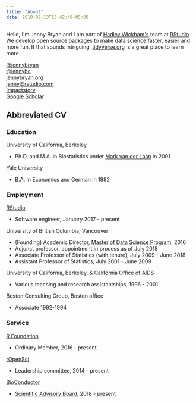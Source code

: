 ```yaml
---
title: "About"
date: 2018-02-13T13:42:49-05:00
---
```


Hello, I'm Jenny Bryan and I am part of [Hadley Wickham's](http://hadley.nz) team at [RStudio](https://www.rstudio.com). We develop open source [<i class="fab fa-r-project"></i>](http://www.r-project.org) packages to make data science faster, easier and more fun. If that sounds intriguing, [tidyverse.org](https://www.tidyverse.org) is a great place to learn more.

<i class="fab fa-twitter"></i> [@jennybryan](//twitter.com/jennybryan)  
<i class="fab fa-github"></i> [@jennybc](//github.com/jennybc)  
<i class="fas fa-link"></i> [jennybryan.org](https://jennybryan.org)  
<i class="fas fa-paper-plane"></i> <jenny@rstudio.com>  
<i class="fas fa-bullseye"></i> [Impactstory](https://profiles.impactstory.org/u/0000-0002-6983-2759)  
<i class="fas fa-graduation-cap"></i> [Google Scholar](https://scholar.google.ca/citations?user=nphhZysAAAAJ&hl=en)  


## Abbreviated CV

### Education

University of California, Berkeley  

  * Ph.D. and M.A. in Biostatistics  under [Mark van der Laan](https://en.wikipedia.org/wiki/Mark_J._van_der_Laan) in 2001

Yale University  

  * B.A. in Economics and German in 1992

### Employment

[RStudio](https://www.rstudio.com)  

  * Software engineer, January 2017 - present

University of British Columbia, Vancouver  

  * (Founding) Academic Director, [Master of Data Science Program](https://ubc-mds.github.io/descriptions/), 2016
  * Adjunct professor, appointment in process as of July 2018
  * Associate Professor of Statistics (with tenure), July 2009 - June 2018
  * Assistant Professor of Statistics, July 2001 - June 2009
  
University of California, Berkeley, & California Office of AIDS  

  * Various teaching and research assistantships, 1996 - 2001

Boston Consulting Group, Boston office  

  * Associate 1992-1994

### Service

[R Foundation](https://www.r-project.org/foundation/)

  * Ordinary Member, 2016 - present

[rOpenSci](https://ropensci.org)

  * Leadership committee, 2014 - present
  
[BioConductor](https://www.bioconductor.org/)

  * [Scientific Advisory Board](https://www.bioconductor.org/about/advisory-board/), 2018 - present
